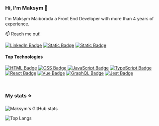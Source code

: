 ### Hi, I'm Maksym 👋

I'm Maksym Maiboroda a Front End Developer with more than 4 years of experience.

:mailbox: Reach me out!

[![LinkedIn Badge](https://img.shields.io/badge/LinkedIn-0177B5?style=for-the-badge&logo=linkedin&color=0177B5&link=https%3A%2F%2Fwww.linkedin.com%2Fin%2Fmax-mayboroda)](https://www.linkedin.com/in/max-mayboroda/)
[![Static Badge](https://img.shields.io/badge/Telegram-33A9E1?style=for-the-badge&logo=telegram&logoColor=white&color=33A9E1)](https://t.me/majboroda)
[![Static Badge](https://img.shields.io/badge/Gmail-EA4336?style=for-the-badge&logo=gmail&logoColor=white&color=EA4336)](mailto:maksym.majboroda@gmail.com)


#### Top Technologies

[![HTML Badge](https://img.shields.io/badge/Html-DC4A25?style=for-the-badge&logo=html5&logoColor=white&color=DC4A25)](#)
[![CSS Badge](https://img.shields.io/badge/Css-0367BA?style=for-the-badge&logo=css3&logoColor=white&color=0367BA)](#)
[![JavaScript Badge](https://img.shields.io/badge/javascript-EFD81B?style=for-the-badge&logo=javascript&logoColor=white&color=EFD81B)](#)
[![TypeScript Badge](https://img.shields.io/badge/TypeScript-3078C6?style=for-the-badge&logo=TypeScript&logoColor=white&color=3078C6)](#)
[![React Badge](https://img.shields.io/badge/React-262628?style=for-the-badge&logo=react&logoColor=%2361DAFB&color=262628)](#)
[![Vue Badge](https://img.shields.io/badge/Vue.js-32475B?style=for-the-badge&logo=vuedotjs&color=32475B)](#)
[![GraphQL Badge](https://img.shields.io/badge/GraphQL-161E26?style=for-the-badge&logo=graphql&logoColor=F6009C&color=161E26)](#)
[![Jest Badge](https://img.shields.io/badge/Jest-936F79?style=for-the-badge&logo=jest&color=936F79)](#)

<br/>

### My stats ⭐

![Maksym's GitHub stats](https://github-readme-stats.vercel.app/api?username=maksimMaiboroda&show_icons=true&theme=transparent)

![Top Langs](https://github-readme-stats.vercel.app/api/top-langs/?username=maksimMaiboroda&layout=compact)
